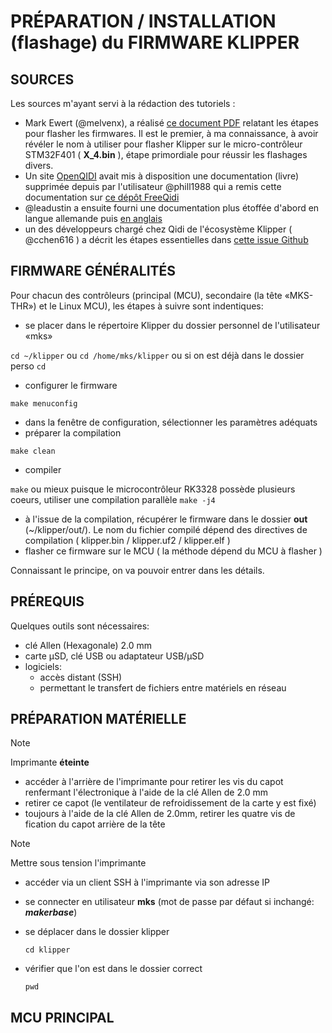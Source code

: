# PRÉPARATION / INSTALLATION (flashage) du FIRMWARE KLIPPER

## SOURCES

Les sources m'ayant servi à la rédaction des tutoriels :
- Mark Ewert (@melvenx), a réalisé [ce document PDF](https://github.com/melvenx/QIDI/blob/main/How%20to%20Update%20Klipper%20for%20the%20QIDI%20Tech%20XMAX3%20XPLUS3%20XSMART3%20Printers%20v2.pdf) relatant les étapes pour flasher les firmwares. Il est le premier, à ma connaissance, à avoir révéler le nom à utiliser pour flasher Klipper sur le micro-contrôleur STM32F401 ( **X_4.bin** ), étape primordiale pour réussir les flashages divers.
- Un site [OpenQIDI](https://openqidi.com) avait mis à disposition une documentation (livre) supprimée depuis par l'utilisateur @phill1988 qui a remis cette documentation sur [ce dépôt FreeQidi](https://github.com/Phil1988/FreeQIDI)
- @leadustin a ensuite fourni une documentation plus étoffée d'abord en langue allemande puis [en anglais](https://github.com/leadustin/QIDI-up2date-english)
- un des développeurs chargé chez Qidi de l'écosystème Klipper ( @cchen616 ) a décrit les étapes essentielles dans [cette issue Github](https://github.com/QIDITECH/QIDI_PLUS3/issues/27#issuecomment-2073932891)

## FIRMWARE GÉNÉRALITÉS

Pour chacun des contrôleurs (principal (MCU), secondaire (la tête «MKS-THR») et le Linux MCU), les étapes à suivre sont indentiques:
- se placer dans le répertoire Klipper du dossier personnel de l'utilisateur «mks»

`cd ~/klipper` ou `cd /home/mks/klipper` ou si on est déjà dans le dossier perso `cd`
- configurer le firmware

`make menuconfig`
- dans la fenêtre de configuration, sélectionner les paramètres adéquats
- préparer la compilation

 `make clean`
- compiler

`make` ou mieux puisque le microcontrôleur RK3328 possède plusieurs coeurs, utiliser une compilation parallèle `make -j4`
- à l'issue de la compilation, récupérer le firmware dans le dossier **out** (~/klipper/out/). Le nom du fichier compilé dépend des directives de compilation ( klipper.bin / klipper.uf2 / klipper.elf )
- flasher ce firmware sur le MCU ( la méthode dépend du MCU à flasher )

Connaissant le principe, on va pouvoir entrer dans les détails.

## PRÉREQUIS

Quelques outils sont nécessaires:
- clé Allen (Hexagonale) 2.0 mm
- carte μSD, clé USB ou adaptateur USB/μSD
- logiciels:
  - accès distant (SSH)
  - permettant le transfert de fichiers entre matériels en réseau
 
## PRÉPARATION MATÉRIELLE

> [!NOTE]
>
> Imprimante **éteinte**
> 

- accéder à l'arrière de l'imprimante pour retirer les vis du capot renfermant l'électronique à l'aide de la clé Allen de 2.0 mm
- retirer ce capot (le ventilateur de refroidissement de la carte y est fixé)
- toujours à l'aide de la clé Allen de 2.0mm, retirer les quatre vis de fication du capot arrière de la tête

> [!NOTE]
>
> Mettre sous tension l'imprimante
>

- accéder via un client SSH à l'imprimante via son adresse IP
- se connecter en utilisateur **mks** (mot de passe par défaut si inchangé: ***makerbase***)
- se déplacer dans le dossier klipper

  `cd klipper`
- vérifier que l'on est dans le dossier correct

  `pwd`
  
## MCU PRINCIPAL

